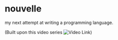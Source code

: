# nouvelle
my next attempt at writing a programming language.

(Built upon this video series ![Video Link](https://www.youtube.com/watch?v=b3WmftYBaBA))